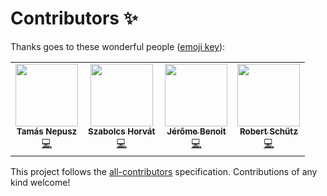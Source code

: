 # Contributors ✨

Thanks goes to these wonderful people ([emoji key](https://allcontributors.org/docs/en/emoji-key)):

<!-- ALL-CONTRIBUTORS-LIST:START - Do not remove or modify this section -->
<!-- prettier-ignore-start -->
<!-- markdownlint-disable -->
<table>
  <tr>
    <td align="center"><img src="https://avatars.githubusercontent.com/u/195637?v=4?s=100" width="100px;" alt=""/><br /><sub><b>Tamás Nepusz</b></sub><br /><a href="https://github.com/ntamas/plfit/commits?author=ntamas" title="Code">💻</a></td>
    <td align="center"><a href="http://szhorvat.net/"><img src="https://avatars.githubusercontent.com/u/1212871?v=4?s=100" width="100px;" alt=""/><br /><sub><b>Szabolcs Horvát</b></sub></a><br /><a href="https://github.com/ntamas/plfit/commits?author=szhorvat" title="Code">💻</a></td>
    <td align="center"><a href="https://www.rezozer.net/"><img src="https://avatars.githubusercontent.com/u/8476716?v=4?s=100" width="100px;" alt=""/><br /><sub><b>Jérôme Benoit</b></sub></a><br /><a href="https://github.com/ntamas/plfit/commits?author=jgmbenoit" title="Code">💻</a></td>
    <td align="center"><a href="https://github.com/dotlambda"><img src="https://avatars.githubusercontent.com/u/6806011?v=4?s=100" width="100px;" alt=""/><br /><sub><b>Robert Schütz</b></sub></a><br /><a href="https://github.com/ntamas/plfit/commits?author=dotlambda" title="Code">💻</a></td>
  </tr>
</table>

<!-- markdownlint-restore -->
<!-- prettier-ignore-end -->

<!-- ALL-CONTRIBUTORS-LIST:END -->

This project follows the [all-contributors](https://github.com/all-contributors/all-contributors) specification. Contributions of any kind welcome!
